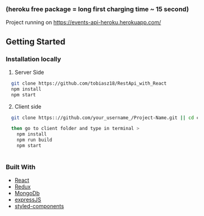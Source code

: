 <!-- ABOUT THE PROJECT -->
### (heroku free package = long first charging time ~ 15 second)
  Project running on https://events-api-heroku.herokuapp.com/  
## Getting Started

### Installation locally

1. Server Side
  ```sh
    git clone https://github.com/tobiasz18/RestApi_with_React
    npm install 
    npm start
  ```

2. Client side
```sh
  git clone https:://github.com/your_username_/Project-Name.git || cd client

  then go to client folder and type in terminal >
    npm install 
    npm run build
    npm start
   
```

### Built With

* [React](https://reactjs.org/)
* [Redux](https://redux.js.org/)
* [MongoDb](https://www.mongodb.com/)
* [expressJS](https://expressjs.com/)
* [styled-components](https://www.styled-components.com/)




















